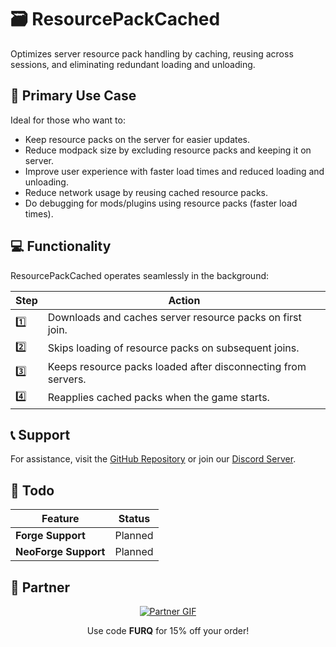 # 🗃️ **ResourcePackCached**

Optimizes server resource pack handling by caching, reusing across sessions, and eliminating redundant loading and unloading.

## 🎯 **Primary Use Case**

Ideal for those who want to:
- Keep resource packs on the server for easier updates.
- Reduce modpack size by excluding resource packs and keeping it on server.
- Improve user experience with faster load times and reduced loading and unloading.
- Reduce network usage by reusing cached resource packs.
- Do debugging for mods/plugins using resource packs (faster load times).

## 💻 **Functionality**

ResourcePackCached operates seamlessly in the background:

| Step | Action |
| --- | --- |
| 1️⃣ | Downloads and caches server resource packs on first join. |
| 2️⃣ | Skips loading of resource packs on subsequent joins. |
| 3️⃣ | Keeps resource packs loaded after disconnecting from servers. |
| 4️⃣ | Reapplies cached packs when the game starts. |

## 📞 **Support**

For assistance, visit the [GitHub Repository](https://github.com/Furq07/resourcepackcached/issues) or join our [Discord Server](https://discord.gg/XhZzmvzPDV).

## 🚀 **Todo**

| Feature | Status |
| --- | --- |
| **Forge Support** | Planned |
| **NeoForge Support** | Planned |

## 🤝 **Partner**

<p align="center"> <a href="https://billing.revivenode.com/aff.php?aff=517"> <img src="https://versions.revivenode.com/resources/banner_wide_one.gif" alt="Partner GIF"> </a> </p> <p align="center"> Use code <b>FURQ</b> for 15% off your order! </p>
